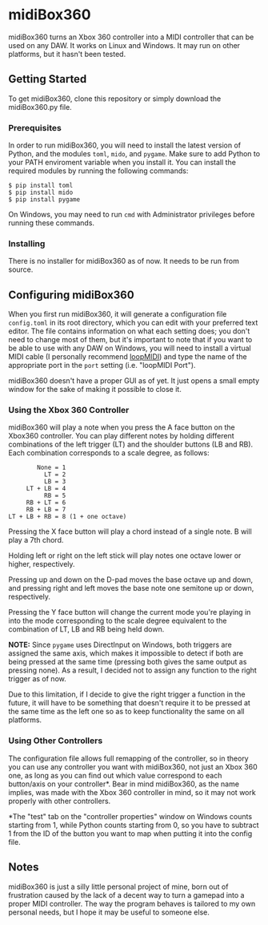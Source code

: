 # midiBox360

midiBox360 turns an Xbox 360 controller into a MIDI controller that can be used
on any DAW. It works on Linux and Windows. It may run on other platforms, but it
hasn't been tested.

## Getting Started

To get midiBox360, clone this repository or simply download the
midiBox360.py file.

### Prerequisites

In order to run midiBox360, you will need to install the latest version of
Python, and the modules `toml`, `mido`, and `pygame`. Make sure to add Python to
your PATH enviroment variable when you install it. You can install the required
modules by running the following commands:

```
$ pip install toml
$ pip install mido
$ pip install pygame
```

On Windows, you may need to run `cmd` with Administrator privileges before
running these commands.

### Installing

There is no installer for midiBox360 as of now. It needs to be run from source.

## Configuring midiBox360

When you first run midiBox360, it will generate a configuration file
`config.toml` in its root directory, which you can edit with your preferred text
editor. The file contains information on what each setting does; you don't need
to change most of them, but it's important to note that if you want to be able
to use with any DAW on Windows, you will need to install a virtual MIDI cable (I
personally recommend
[loopMIDI](https://www.tobias-erichsen.de/software/loopmidi.html)) and type the
name of the appropriate port in the `port` setting (i.e. "loopMIDI Port").

midiBox360 doesn't have a proper GUI as of yet. It just opens a small empty
window for the sake of making it possible to close it.

### Using the Xbox 360 Controller

midiBox360 will play a note when you press the A face button on the Xbox360
controller. You can play different notes by holding different combinations of
the left trigger (LT) and the shoulder buttons (LB and RB). Each combination
corresponds to a scale degree, as follows:

```
        None = 1
          LT = 2
          LB = 3
     LT + LB = 4
          RB = 5
     RB + LT = 6
     RB + LB = 7
LT + LB + RB = 8 (1 + one octave)
```

Pressing the X face button will play a chord instead of a single note. B will
play a 7th chord.

Holding left or right on the left stick will play notes one octave lower or
higher, respectively.

Pressing up and down on the D-pad moves the base octave up and down, and
pressing right and left moves the base note one semitone up or down,
respectively.

Pressing the Y face button will change the current mode you're playing in into
the mode corresponding to the scale degree equivalent to the combination of LT,
LB and RB being held down.

**NOTE:** Since `pygame` uses DirectInput on Windows, both triggers are assigned
the same axis, which makes it impossible to detect if both are being pressed at
the same time (pressing both gives the same output as pressing none). As a
result, I decided not to assign any function to the right trigger as of now.

Due to this limitation, if I decide to give the right trigger a function in the
future, it will have to be something that doesn't require it to be pressed at
the same time as the left one so as to keep functionality the same on all
platforms.

### Using Other Controllers

The configuration file allows full remapping of the controller, so in theory you
can use any controller you want with midiBox360, not just an Xbox 360 one, as
long as you can find out which value correspond to each button/axis on your
controller*. Bear in mind midiBox360, as the name implies, was made with the
Xbox 360 controller in mind, so it may not work properly with other controllers.

\*The "test" tab on the "controller properties" window on Windows counts
starting from 1, while Python counts starting from 0, so you have to subtract 1
from the ID of the button you want to map when putting it into the config file.

## Notes

midiBox360 is just a silly little personal project of mine, born out of
frustration caused by the lack of a decent way to turn a gamepad into a proper
MIDI controller. The way the program behaves is tailored to my own personal
needs, but I hope it may be useful to someone else.
